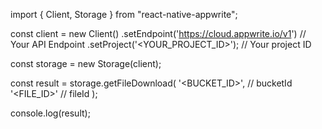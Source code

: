 import { Client, Storage } from "react-native-appwrite";

const client = new Client()
    .setEndpoint('https://cloud.appwrite.io/v1') // Your API Endpoint
    .setProject('<YOUR_PROJECT_ID>'); // Your project ID

const storage = new Storage(client);

const result = storage.getFileDownload(
    '<BUCKET_ID>', // bucketId
    '<FILE_ID>' // fileId
);

console.log(result);
